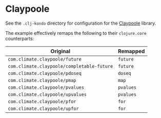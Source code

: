 # Claypoole

See the `.clj-kondo` directory for configuration for the [Claypoole](https://github.com/TheClimateCorporation/claypoole) library.

The example effectively remaps the following to their `clojure.core` counterparts:



| Original                                   | Remapped  |
|--------------------------------------------|-----------|
| `com.climate.claypoole/future`             | `future`  |
| `com.climate.claypoole/completable-future` | `future`  |
| `com.climate.claypoole/pdoseq`             | `doseq`   |
| `com.climate.claypoole/pmap`               | `map`     |
| `com.climate.claypoole/pvalues`            | `pvalues` |
| `com.climate.claypoole/upvalues`           | `pvalues` |
| `com.climate.claypoole/pfor`               | `for`     |
| `com.climate.claypoole/upfor`              | `for`     |

           